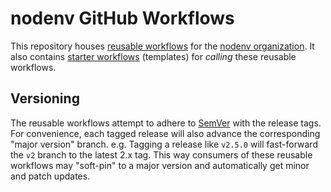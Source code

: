 # nodenv GitHub Workflows

This repository houses [reusable workflows][] for the [nodenv organization][].
It also contains [starter workflows][] (templates) for _calling_ these reusable workflows.

## Versioning

The reusable workflows attempt to adhere to [SemVer](https://semver.org) with
the release tags. For convenience, each tagged release will also advance the
corresponding "major version" branch. e.g. Tagging a release like `v2.5.0`
will fast-forward the `v2` branch to the latest 2.x tag. This way consumers of
these reusable workflows may "soft-pin" to a major version and automatically
get minor and patch updates.

  [nodenv organization]: https://github.com/nodenv
  [reusable workflows]: https://docs.github.com/en/actions/using-workflows/reusing-workflows
  [starter workflows]: https://docs.github.com/en/actions/using-workflows/creating-starter-workflows-for-your-organization
